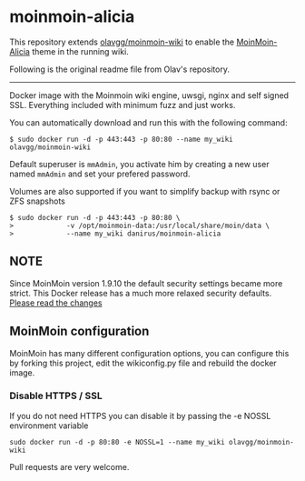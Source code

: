 # moinmoin-alicia

This repository extends [olavgg/moinmoin-wiki](https://github.com/olavgg/moinmoin-wiki) to enable the [MoinMoin-Alicia](https://github.com/danirus/moin-theme-alicia) theme in the running wiki.

Following is the original readme file from Olav's repository.

----

Docker image with the Moinmoin wiki engine, uwsgi, nginx and self signed SSL.
Everything included with minimum fuzz and just works.

You can automatically download and run this with the following command:
    
    $ sudo docker run -d -p 443:443 -p 80:80 --name my_wiki olavgg/moinmoin-wiki
    
Default superuser is `mmAdmin`, you activate him by creating a new user named `mmAdmin` and set your prefered password.

Volumes are also supported if you want to simplify backup with rsync or ZFS snapshots

    $ sudo docker run -d -p 443:443 -p 80:80 \
    >             -v /opt/moinmoin-data:/usr/local/share/moin/data \
    >             --name my_wiki danirus/moinmoin-alicia

## NOTE
Since MoinMoin version 1.9.10 the default security settings became more strict. This Docker release has a much more relaxed security defaults. [Please read the changes](https://github.com/moinwiki/moin-1.9/blob/1.9.10/docs/CHANGES#L13)

## MoinMoin configuration
MoinMoin has many different configuration options, you can configure this by forking this project, edit the wikiconfig.py file and rebuild the docker image.

### Disable HTTPS / SSL
If you do not need HTTPS you can disable it by passing the -e NOSSL environment variable

    sudo docker run -d -p 80:80 -e NOSSL=1 --name my_wiki olavgg/moinmoin-wiki

Pull requests are very welcome.

